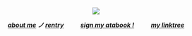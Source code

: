 

<h5 align="center"

![](https://64.media.tumblr.com/4a621cb9bcdd21124e7f4f44f2119e66/643107419897449e-bd/s400x600/958c960feae80ba1d51f82d78bf1fc6d3bb4e9bc.gifv)

 [about me](https://en.pronouns.page/@6zerb) ノ [rentry](https://rentry.co/6zerb) 　  　 [sign my atabook !](https://6zerb.atabook.org) 　  　 [my linktree](https://linktr.ee/6zerb) 
